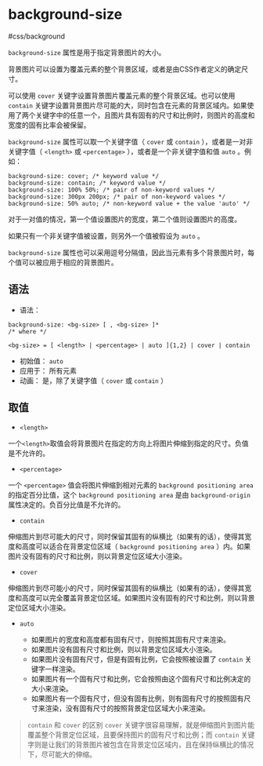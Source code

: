 # background-size
#css/background

`background-size` 属性是用于指定背景图片的大小。

背景图片可以设置为覆盖元素的整个背景区域，或者是由CSS作者定义的确定尺寸。

可以使用 `cover` 关键字设置背景图片覆盖元素的整个背景区域。也可以使用 `contain` 关键字设置背景图片尽可能的大，同时包含在元素的背景区域内。如果使用了两个关键字中的任意一个，且图片具有固有的尺寸和比例时，则图片的高度和宽度的固有比率会被保留。

`background-size` 属性可以取一个关键字值（ `cover` 或 `contain` ），或者是一对非关键字值（ `<length>` 或 `<percentage>` ），或者是一个非关键字值和值 `auto` 。例如：

```
background-size: cover; /* keyword value */
background-size: contain; /* keyword value */
background-size: 100% 50%; /* pair of non-keyword values */
background-size: 300px 200px; /* pair of non-keyword values */
background-size: 50% auto; /* non-keyword value + the value 'auto' */
```

对于一对值的情况，第一个值设置图片的宽度，第二个值则设置图片的高度。

如果只有一个非关键字值被设置，则另外一个值被假设为 `auto` 。

`background-size` 属性也可以采用逗号分隔值，因此当元素有多个背景图片时，每个值可以被应用于相应的背景图片。

## 语法
- 语法：
```
background-size: <bg-size> [ , <bg-size> ]*
/* where */

<bg-size> = [ <length> | <percentage> | auto ]{1,2} | cover | contain
```
* 初始值： `auto`
* 应用于： 所有元素
* 动画： 是，除了关键字值（ `cover` 或 `contain` ）

## 取值
* `<length>`

一个`<length>`取值会将背景图片在指定的方向上将图片伸缩到指定的尺寸。负值是不允许的。

* `<percentage>`

一个 `<percentage>` 值会将图片伸缩到相对元素的 `background positioning area` 的指定百分比值，这个 `background positioning area` 是由 `background-origin` 属性决定的。负百分比值是不允许的。

* `contain`

伸缩图片到尽可能大的尺寸，同时保留其固有的纵横比（如果有的话），使得其宽度和高度可以适合在背景定位区域（ `background positioning area` ）内。如果图片没有固有的尺寸和比例，则以背景定位区域大小渲染。

* `cover`

伸缩图片到尽可能小的尺寸，同时保留其固有的纵横比（如果有的话），使得其宽度和高度可以完全覆盖背景定位区域。如果图片没有固有的尺寸和比例，则以背景定位区域大小渲染。

* `auto`

  - 如果图片的宽度和高度都有固有尺寸，则按照其固有尺寸来渲染。
  * 如果图片没有固有尺寸和比例，则以背景定位区域大小渲染。
  * 如果图片没有固有尺寸，但是有固有比例，它会按照被设置了 `contain` 关键字一样渲染。
  * 如果图片有一个固有尺寸和比例，它会按照由这个固有尺寸和比例决定的大小来渲染。
  * 如果图片有一个固有尺寸，但没有固有比例，则有固有尺寸的按照固有尺寸来渲染，没有固有尺寸的按照背景定位区域大小来渲染。

> `contain`  和 `cover` 的区别
> `cover` 关键字很容易理解，就是伸缩图片到图片能覆盖整个背景定位区域，且要保持图片的固有尺寸和比例；而 `contain` 关键字则是让我们的背景图片被包含在背景定位区域内，且在保持纵横比的情况下，尽可能大的伸缩。